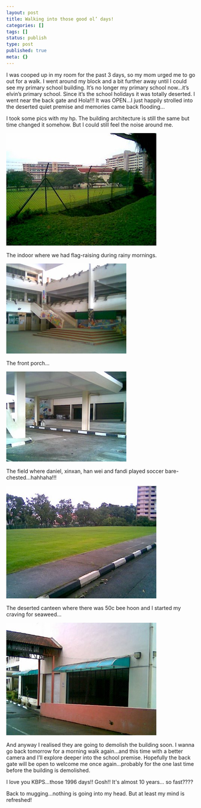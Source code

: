 ```yaml
---
layout: post
title: Walking into those good ol’ days!
categories: []
tags: []
status: publish
type: post
published: true
meta: {}
---
```

I was cooped up in my room for the past 3 days, so my mom urged me to go out for a walk. I went around my block and a bit further away until I could see my primary school building. It’s no longer my primary school now…it’s elvin’s primary school. Since it’s the school holidays it was totally deserted. I went near the back gate and Hola!!! It was OPEN…I just happily strolled into the deserted quiet premise and memories came back flooding…

I took some pics with my hp. The building architecture is still the same but time changed it somehow. But I could still feel the noise around me.

![](/img/Image022.jpg)

The indoor where we had flag-raising during rainy mornings.

![](/img/Image026.jpg)

The front porch…

![](/img/Image025.jpg)

The field where daniel, xinxan, han wei and fandi played soccer bare-chested…hahhaha!!!

![](/img/Image024.jpg)

The deserted canteen where there was 50c bee hoon and I started my craving for seaweed...

![](/img/Image023.jpg)

And anyway I realised they are going to demolish the building soon. I wanna go back tomorrow for a morning walk again…and this time with a better camera and I’ll explore deeper into the school premise. Hopefully the back gate will be open to welcome me once again…probably for the one last time before the building is demolished.

I love you KBPS…those 1996 days!! Gosh!! It's almost 10 years... so fast????

Back to mugging…nothing is going into my head. But at least my mind is refreshed!
